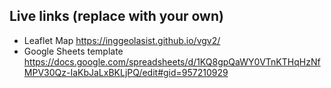 ## Live links (replace with your own)
- Leaflet Map https://inggeolasist.github.io/vgv2/
- Google Sheets template https://docs.google.com/spreadsheets/d/1KQ8gpQaWY0VTnKTHqHzNfMPV30Qz-IaKbJaLxBKLjPQ/edit#gid=957210929
